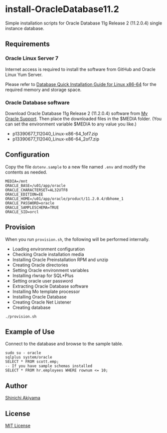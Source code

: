 install-OracleDatabase11.2
==========================

Simple installation scripts for Oracle Database 11g Release 2 (11.2.0.4) single instance database.

Requirements
------------

### Oracle Linux Server 7 ###

Internet access is required to install the software from GitHub and Oracle Linux Yum Server.

Please refer to [Database Quick Installation Guide for Linux x86-64](https://docs.oracle.com/cd/E11882_01/install.112/e24326/toc.htm#i1011296) for the required memory and storage space.

### Oracle Database software ###

Download Oracle Database 11g Release 2 (11.2.0.4) software from [My Oracle Support](https://support.oracle.com/). Then place the downloaded files in the $MEDIA folder. (You can set the environment variable $MEDIA to any value you like.)

* p13390677_112040_Linux-x86-64_1of7.zip
* p13390677_112040_Linux-x86-64_2of7.zip

Configuration
-------------

Copy the file `dotenv.sample` to a new file named `.env` and modify the contents as needed.

```shell
MEDIA=/mnt
ORACLE_BASE=/u01/app/oracle
ORACLE_CHARACTERSET=AL32UTF8
ORACLE_EDITION=EE
ORACLE_HOME=/u01/app/oracle/product/11.2.0.4/dbhome_1
ORACLE_PASSWORD=oracle
ORACLE_SAMPLESCHEMA=TRUE
ORACLE_SID=orcl
```

Provision
---------

When you run `provision.sh`, the following will be performed internally.

* Loading environment configuration
* Checking Oracle installation media
* Installing Oracle Preinstallation RPM and unzip
* Creating Oracle directories
* Setting Oracle environment variables
* Installing rlwrap for SQL*Plus
* Setting oracle user password
* Extracting Oracle Database software
* Installing Mo template processor
* Installing Oracle Database
* Creating Oracle Net Listener
* Creating database

```console
./provision.sh
```

Example of Use
--------------

Connect to the database and browse to the sample table.

```console
sudo su - oracle
sqlplus system/oracle
SELECT * FROM scott.emp;
-- If you have sample schemas installed
SELECT * FROM hr.employees WHERE rownum <= 10;
```

Author
------

[Shinichi Akiyama](https://github.com/shakiyam)

License
-------

[MIT License](https://opensource.org/licenses/MIT)
